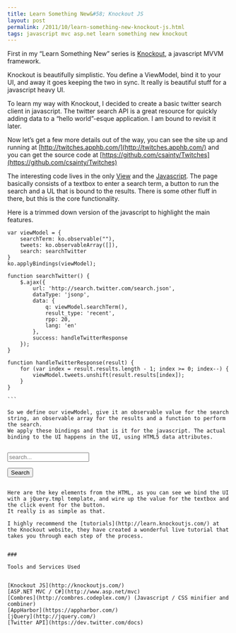 ```yaml
---
title: Learn Something New&#58; Knockout JS
layout: post
permalink: /2011/10/learn-something-new-knockout-js.html
tags: javascript mvc asp.net learn something new knockout
---
```


First in my “Learn Something New” series is [Knockout](http://knockoutjs.com/), a javascript MVVM framework.

Knockout is beautifully simplistic. You define a ViewModel, bind it to your UI, and away it goes keeping the two in sync. It really is beautiful stuff for a javascript heavy UI.

To learn my way with Knockout, I decided to create a basic twitter search client in javascript. The twitter search API is a great resource for quickly adding data to a “hello world”-esque application. I am bound to revisit it later.

Now let’s get a few more details out of the way, you can see the site up and running at [http://twitches.apphb.com/](http://twitches.apphb.com/) and you can get the source code at [https://github.com/csainty/Twitches](https://github.com/csainty/Twitches)

The interesting code lives in the only [View](https://github.com/csainty/Twitches/blob/master/Twitches/Views/Home/Index.cshtml) and the [Javascript](https://github.com/csainty/Twitches/blob/master/Twitches/Scripts/Site.js).
The page basically consists of a textbox to enter a search term, a button to run the search and a UL that is bound to the results. There is some other fluff in there, but this is the core functionality.

Here is a trimmed down version of the javascript to highlight the main features.


````
var viewModel = {
	searchTerm: ko.observable(""),
	tweets: ko.observableArray([]),
	search: searchTwitter
}
ko.applyBindings(viewModel);

function searchTwitter() {
	$.ajax({
		url: 'http://search.twitter.com/search.json',
		dataType: 'jsonp',
		data: {
			q: viewModel.searchTerm(),
			result_type: 'recent',
			rpp: 20,
			lang: 'en'
		},
		success: handleTwitterResponse
	});
}

function handleTwitterResponse(result) {
	for (var index = result.results.length - 1; index >= 0; index--) {
		viewModel.tweets.unshift(result.results[index]);
	}
}

```  

So we define our viewModel, give it an observable value for the search string, an observable array for the results and a function to perform the search.
We apply these bindings and that is it for the javascript. The actual binding to the UI happens in the UI, using HTML5 data attributes.


````
<ul data-bind="template: { name : 'tweetTemplate', foreach: tweets }"></ul>

<input type="text" placeholder="search..." data-bind="value: searchTerm" />

<button data-bind="click: search">Search</button>

<script type="text/x-jquery-tmpl" id="tweetTemplate">
    <li class="tweet">
	<img src="${profile_image_url}" alt="${from_user}" />
		<p class="content">
			${from_user}: ${text}<br />
		</p>
		<p class="datetime">${created_at}</p>
		<div class="ui-helper-clearfix"></div>
    </li>
</script>

```  

Here are the key elements from the HTML, as you can see we bind the UI with a jQuery.tmpl template, and wire up the value for the textbox and the click event for the button.
It really is as simple as that.

I highly recommend the [tutorials](http://learn.knockoutjs.com/) at the Knockout website, they have created a wonderful live tutorial that takes you through each step of the process.


### 

Tools and Services Used


[Knockout JS](http://knockoutjs.com/)  
[ASP.NET MVC / C#](http://www.asp.net/mvc)  
[Combres](http://combres.codeplex.com/) (Javascript / CSS minifier and combiner)  
[AppHarbor](https://appharbor.com/)  
[jQuery](http://jquery.com/)  
[Twitter API](https://dev.twitter.com/docs)

